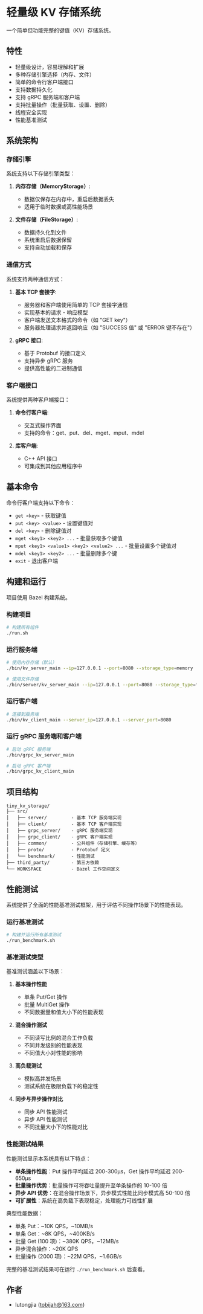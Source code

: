 # 轻量级 KV 存储系统

一个简单但功能完整的键值（KV）存储系统。

## 特性

- 轻量级设计，容易理解和扩展
- 多种存储引擎选择（内存、文件）
- 简单的命令行客户端接口
- 支持数据持久化
- 支持 gRPC 服务端和客户端
- 支持批量操作（批量获取、设置、删除）
- 线程安全实现
- 性能基准测试

## 系统架构

### 存储引擎

系统支持以下存储引擎类型：

1. **内存存储（MemoryStorage）**:
   - 数据仅保存在内存中，重启后数据丢失
   - 适用于临时数据或高性能场景

2. **文件存储（FileStorage）**:
   - 数据持久化到文件
   - 系统重启后数据保留
   - 支持自动加载和保存

### 通信方式

系统支持两种通信方式：

1. **基本 TCP 套接字**:
   - 服务器和客户端使用简单的 TCP 套接字通信
   - 实现基本的请求 - 响应模型
   - 客户端发送文本格式的命令（如 "GET key"）
   - 服务器处理请求并返回响应（如 "SUCCESS 值" 或 "ERROR 键不存在"）

2. **gRPC 接口**:
   - 基于 Protobuf 的接口定义
   - 支持异步 gRPC 服务
   - 提供高性能的二进制通信

### 客户端接口

系统提供两种客户端接口：

1. **命令行客户端**:
   - 交互式操作界面
   - 支持的命令：get、put、del、mget、mput、mdel

2. **库客户端**:
   - C++ API 接口
   - 可集成到其他应用程序中

## 基本命令

命令行客户端支持以下命令：

- `get <key>` - 获取键值
- `put <key> <value>` - 设置键值对
- `del <key>` - 删除键值对
- `mget <key1> <key2> ...` - 批量获取多个键值
- `mput <key1> <value1> <key2> <value2> ...` - 批量设置多个键值对
- `mdel <key1> <key2> ...` - 批量删除多个键
- `exit` - 退出客户端

## 构建和运行

项目使用 Bazel 构建系统。

### 构建项目

```bash
# 构建所有组件
./run.sh
```

### 运行服务端

```bash
# 使用内存存储（默认）
./bin/kv_server_main --ip=127.0.0.1 --port=8080 --storage_type=memory

# 使用文件存储
./bin/server/kv_server_main --ip=127.0.0.1 --port=8080 --storage_type=file --storage_path=data.db
```

### 运行客户端

```bash
# 连接到服务端
./bin/kv_client_main --server_ip=127.0.0.1 --server_port=8080
```

### 运行 gRPC 服务端和客户端

```bash
# 启动 gRPC 服务端
./bin/grpc_kv_server_main

# 启动 gRPC 客户端
./bin/grpc_kv_client_main
```

## 项目结构

```
tiny_kv_storage/
├── src/
│   ├── server/         - 基本 TCP 服务端实现
│   ├── client/         - 基本 TCP 客户端实现
│   ├── grpc_server/    - gRPC 服务端实现
│   ├── grpc_client/    - gRPC 客户端实现
│   ├── common/         - 公共组件（存储引擎、缓存等）
│   ├── proto/          - Protobuf 定义
│   └── benchmark/      - 性能测试
├── third_party/        - 第三方依赖
└── WORKSPACE           - Bazel 工作空间定义
```

## 性能测试

系统提供了全面的性能基准测试框架，用于评估不同操作场景下的性能表现。

### 运行基准测试

```bash
# 构建并运行所有基准测试
./run_benchmark.sh
```

### 基准测试类型

基准测试涵盖以下场景：

1. **基本操作性能**
   - 单条 Put/Get 操作
   - 批量 MultiGet 操作
   - 不同数据量和值大小下的性能表现

2. **混合操作测试**
   - 不同读写比例的混合工作负载
   - 不同并发级别的性能表现
   - 不同值大小对性能的影响

3. **高负载测试**
   - 模拟高并发场景
   - 测试系统在极限负载下的稳定性

4. **同步与异步操作对比**
   - 同步 API 性能测试
   - 异步 API 性能测试
   - 不同批量大小下的性能对比

### 性能测试结果

性能测试显示本系统具有以下特点：

- **单条操作性能**：Put 操作平均延迟 200-300μs，Get 操作平均延迟 200-650μs
- **批量操作优势**：批量操作可将吞吐量提升至单条操作的 10-100 倍
- **异步 API 优势**：在混合操作场景下，异步模式性能比同步模式高 50-100 倍
- **可扩展性**：系统在高负载下表现稳定，处理能力可线性扩展

典型性能数据：

- 单条 Put：~10K QPS，~10MB/s
- 单条 Get：~8K QPS，~400KB/s
- 批量 Get (100 项)：~380K QPS，~12MB/s
- 异步混合操作：~20K QPS
- 批量操作 (2000 项)：~22M QPS，~1.6GB/s

完整的基准测试结果可在运行 `./run_benchmark.sh` 后查看。

## 作者

- lutongjia (<tobijah@163.com>)
